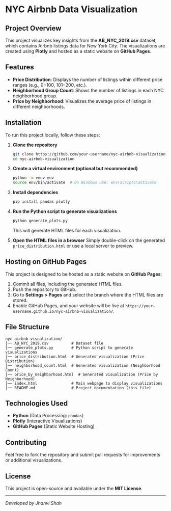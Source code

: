 # NYC Airbnb Data Visualization

## Project Overview
This project visualizes key insights from the **AB_NYC_2019.csv** dataset, which contains Airbnb listings data for New York City. The visualizations are created using **Plotly** and hosted as a static website on **GitHub Pages**.

## Features
- **Price Distribution**: Displays the number of listings within different price ranges (e.g., $0-$100, $101-$200, etc.).
- **Neighborhood Group Count**: Shows the number of listings in each NYC neighborhood group.
- **Price by Neighborhood**: Visualizes the average price of listings in different neighborhoods.


## Installation
To run this project locally, follow these steps:

1. **Clone the repository**
   ```bash
   git clone https://github.com/your-username/nyc-airbnb-visualization.git
   cd nyc-airbnb-visualization
   ```

2. **Create a virtual environment (optional but recommended)**
   ```bash
   python -m venv env
   source env/bin/activate  # On Windows use: env\Scripts\activate
   ```

3. **Install dependencies**
   ```bash
   pip install pandas plotly
   ```

4. **Run the Python script to generate visualizations**
   ```bash
   python generate_plots.py
   ```
   This will generate HTML files for each visualization.

5. **Open the HTML files in a browser**
   Simply double-click on the generated `price_distribution.html` or use a local server to preview.

## Hosting on GitHub Pages
This project is designed to be hosted as a static website on **GitHub Pages**:
1. Commit all files, including the generated HTML files.
2. Push the repository to GitHub.
3. Go to **Settings > Pages** and select the branch where the HTML files are stored.
4. Enable GitHub Pages, and your website will be live at `https://your-username.github.io/nyc-airbnb-visualization/`.

## File Structure
```
nyc-airbnb-visualization/
│── AB_NYC_2019.csv          # Dataset file
│── generate_plots.py        # Python script to generate visualizations
│── price_distribution.html  # Generated visualization (Price Distribution)
│── neighborhood_count.html  # Generated visualization (Neighborhood Count)
│── price_by_neighborhood.html  # Generated visualization (Price by Neighborhood)
│── index.html               # Main webpage to display visualizations
│── README.md                # Project documentation (this file)
```

## Technologies Used
- **Python** (Data Processing: `pandas`)
- **Plotly** (Interactive Visualizations)
- **GitHub Pages** (Static Website Hosting)

## Contributing
Feel free to fork the repository and submit pull requests for improvements or additional visualizations.

## License
This project is open-source and available under the **MIT License**.

---
_Developed by Jhanvi Shah_

